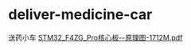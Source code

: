 # deliver-medicine-car
送药小车
[STM32_F4ZG_Pro核心板--原理图-1712M.pdf](https://github.com/user-attachments/files/20139401/STM32_F4ZG_Pro.--.-1712M.pdf)
